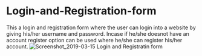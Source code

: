 # Login-and-Registration-form
This a login and registration form where the user can login into a website by giving his/her username and password.
Incase if he/she doesnot have an account register option can be used where he/she can register his/her account.
![Screenshot_2019-03-15 Login and Registratin form](https://user-images.githubusercontent.com/35754020/54448519-5ad6d680-4722-11e9-8549-3c0fcf88d2ea.png)


